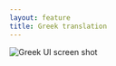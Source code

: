 ```yaml
---
layout: feature
title: Greek translation
---
```


![Greek UI screen shot](http://i66.tinypic.com/2vknb0w.png)